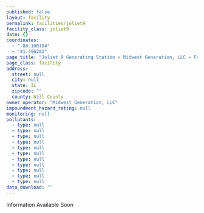 ```yaml
---
published: false
layout: facility
permalink: facilities/joliet9
facility_class: joliet9
date: {}
coordinates: 
  - "-88.100184"
  - "41.496281"
page_title: "Joliet 9 Generating Station « Midwest Generation, LLC « Facilities"
page_class: facility
address: 
  street: null
  city: null
  state: IL
  zipcode: ""
  county: Will County
owner_operator: "Midwest Generation, LLC"
impoundment_hazard_rating: null
monitoring: null
pollutants: 
  - type: null
  - type: null
  - type: null
  - type: null
  - type: null
  - type: null
  - type: null
  - type: null
  - type: null
  - type: null
  - type: null
data_download: ""
---
```


Information Available Soon
